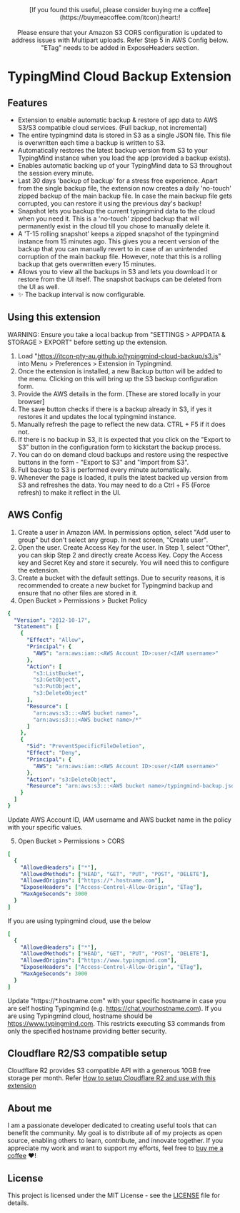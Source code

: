 <div align="center">[If you found this useful, please consider buying me a coffee](https://buymeacoffee.com/itcon):heart:!<br/><br/>
Please ensure that your Amazon S3 CORS configuration is updated to address issues with Multipart uploads. Refer Step 5 in AWS Config below. "ETag" needs to be added in ExposeHeaders section. </div>

# TypingMind Cloud Backup Extension

## Features
- Extension to enable automatic backup & restore of app data to AWS S3/S3 compatible cloud services. (Full backup, not incremental)
- The entire typingmind data is stored in S3 as a single JSON file. This file is overwritten each time a backup is written to S3.
- Automatically restores the latest backup version from S3 to your TypingMind instance when you load the app (provided a backup exists).
- Enables automatic backing up of your TypingMind data to S3 throughout the session every minute.
- Last 30 days 'backup of backup' for a stress free experience. Apart from the single backup file, the extension now creates a daily 'no-touch' zipped backup of the main backup file. In case the main backup file gets corrupted, you can restore it using the previous day's backup!
- Snapshot lets you backup the current typingmind data to the cloud when you need it. This is a 'no-touch' zipped backup that will permanently exist in the cloud till you chose to manually delete it.
- A 'T-15 rolling snapshot' keeps a zipped snapshot of the typingmind instance from 15 minutes ago. This gives you a recent version of the backup that you can manually revert to in case of an unintended corruption of the main backup file. However, note that this is a rolling backup that gets overwritten every 15 minutes.
- Allows you to view all the backups in S3 and lets you download it or restore from the UI itself. The snapshot backups can be deleted from the UI as well.
- ✨ The backup interval is now configurable.
  
## Using this extension
WARNING: Ensure you take a local backup from "SETTINGS > APPDATA & STORAGE > EXPORT" before setting up the extension.
1. Load "https://itcon-pty-au.github.io/typingmind-cloud-backup/s3.js" into Menu > Preferences > Extension in Typingmind.
2. Once the extension is installed, a new Backup button will be added to the menu. Clicking on this will bring up the S3 backup configuration form.
3. Provide the AWS details in the form. [These are stored locally in your browser]
4. The save button checks if there is a backup already in S3, if yes it restores it and updates the local typingmind instance.
5. Manually refresh the page to reflect the new data. CTRL + F5 if it does not.
6. If there is no backup in S3, it is expected that you click on the "Export to S3" button in the configuration form to kickstart the backup process.
7. You can do on demand cloud backups and restore using the respective buttons in the form - "Export to S3" and "Import from S3".
8. Full backup to S3 is performed every minute automatically.
9. Whenever the page is loaded, it pulls the latest backed up version from S3 and refreshes the data. You may need to do a Ctrl + F5 (Force refresh) to make it reflect in the UI.

## AWS Config
1. Create a user in Amazon IAM. In permissions option, select "Add user to group" but don't select any group. In next screen, "Create user".
2. Open the user. Create Access Key for the user. In Step 1, select "Other", you can skip Step 2 and directly create Access Key. Copy the Access key and Secret Key and store it securely. You will need this to configure the extension.
3. Create a bucket with the default settings. Due to security reasons, it is recommended to create a new bucket for Typingmind backup and ensure that no other files are stored in it.
4. Open Bucket > Permissions > Bucket Policy
```yaml
{
  "Version": "2012-10-17",
  "Statement": [
    {
      "Effect": "Allow",
      "Principal": {
        "AWS": "arn:aws:iam::<AWS Account ID>:user/<IAM username>"
      },
      "Action": [
        "s3:ListBucket",
        "s3:GetObject",
        "s3:PutObject",
        "s3:DeleteObject"
      ],
      "Resource": [
        "arn:aws:s3:::<AWS bucket name>",
        "arn:aws:s3:::<AWS bucket name>/*"
      ]
    },
    {
      "Sid": "PreventSpecificFileDeletion",
      "Effect": "Deny",
      "Principal": {
        "AWS": "arn:aws:iam::<AWS Account ID>:user/<IAM username>"
      },
      "Action": "s3:DeleteObject",
      "Resource": "arn:aws:s3:::<AWS bucket name>/typingmind-backup.json"
    }
  ]
}
```
Update AWS Account ID, IAM username and AWS bucket name in the policy with your specific values.

5. Open Bucket > Permissions > CORS
```yaml
[
  {
    "AllowedHeaders": ["*"],
    "AllowedMethods": ["HEAD", "GET", "PUT", "POST", "DELETE"],
    "AllowedOrigins": ["https://*.hostname.com"],
    "ExposeHeaders": ["Access-Control-Allow-Origin", "ETag"],
    "MaxAgeSeconds": 3000
  }
]
```
If you are using typingmind cloud, use the below
```yaml
[
  {
    "AllowedHeaders": ["*"],
    "AllowedMethods": ["HEAD", "GET", "PUT", "POST", "DELETE"],
    "AllowedOrigins": ["https://www.typingmind.com"],
    "ExposeHeaders": ["Access-Control-Allow-Origin", "ETag"],
    "MaxAgeSeconds": 3000
  }
]
```
Update "https://*.hostname.com" with your specific hostname in case you are self hosting Typingmind (e.g. https://chat.yourhostname.com). If you are using Typingmind cloud, hostname should be https://www.typingmind.com. This restricts executing S3 commands from only the specified hostname providing better security.

## Cloudflare R2/S3 compatible setup
Cloudflare R2 provides S3 compatible API with a generous 10GB free storage per month. Refer [How to setup Cloudflare R2 and use with this extension](https://github.com/itcon-pty-au/typingmind-cloud-backup/blob/main/Cloudflare_R2_HowTo.docx)

## About me
I am a passionate developer dedicated to creating useful tools that can benefit the community. My goal is to distribute all of my projects as open source, enabling others to learn, contribute, and innovate together. If you appreciate my work and want to support my efforts, feel free to [buy me a coffee](https://buymeacoffee.com/itcon) :heart:!

## License
This project is licensed under the MIT License - see the [LICENSE](LICENSE) file for details.
